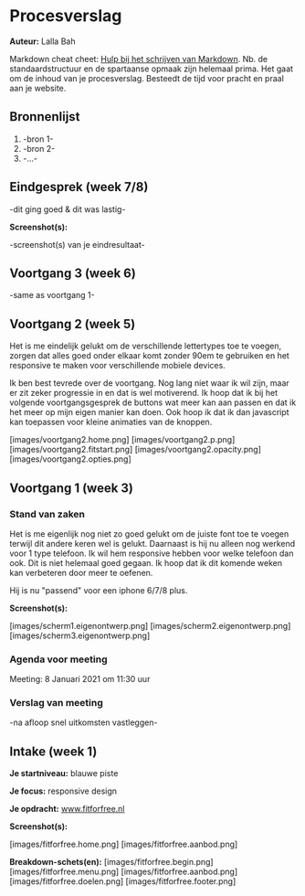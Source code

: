 # Procesverslag
**Auteur:** Lalla Bah

Markdown cheat cheet: [Hulp bij het schrijven van Markdown](https://github.com/adam-p/markdown-here/wiki/Markdown-Cheatsheet). Nb. de standaardstructuur en de spartaanse opmaak zijn helemaal prima. Het gaat om de inhoud van je procesverslag. Besteedt de tijd voor pracht en praal aan je website.



## Bronnenlijst
1. -bron 1-
2. -bron 2-
3. -...-



## Eindgesprek (week 7/8)

-dit ging goed & dit was lastig-

**Screenshot(s):**

-screenshot(s) van je eindresultaat-




## Voortgang 3 (week 6)

-same as voortgang 1-



## Voortgang 2 (week 5)

Het is me eindelijk gelukt om de verschillende lettertypes toe te voegen, zorgen dat alles goed onder elkaar komt zonder 90em te gebruiken en het responsive te maken voor verschillende mobiele devices. 

Ik ben best tevrede over de voortgang. Nog lang niet waar ik wil zijn, maar er zit zeker progressie in en dat is wel motiverend. Ik hoop dat ik bij het volgende voortgangsgesprek de buttons wat meer kan aan passen en dat ik het meer op mijn eigen manier kan doen. Ook hoop ik dat ik dan javascript kan toepassen voor kleine animaties van de knoppen. 

[images/voortgang2.home.png]
[images/voortgang2.p.png]
[images/voortgang2.fitstart.png]
[images/voortgang2.opacity.png]
[images/voortgang2.opties.png]



## Voortgang 1 (week 3)

### Stand van zaken

Het is me eigenlijk nog niet zo goed gelukt om de juiste font toe te voegen terwijl dit andere keren wel is gelukt. Daarnaast is hij nu alleen nog werkend voor 1 type telefoon. Ik wil hem responsive hebben voor welke telefoon dan ook. Dit is niet helemaal goed gegaan. Ik hoop dat ik dit komende weken kan verbeteren door meer te oefenen. 

Hij is nu "passend" voor een iphone 6/7/8 plus.

**Screenshot(s):**

[images/scherm1.eigenontwerp.png]
[images/scherm2.eigenontwerp.png]
[images/scherm3.eigenontwerp.png]

### Agenda voor meeting

Meeting: 8 Januari 2021 om 11:30 uur 


### Verslag van meeting

-na afloop snel uitkomsten vastleggen-



## Intake (week 1)

**Je startniveau:** blauwe piste

**Je focus:** responsive design 

**Je opdracht:** www.fitforfree.nl

**Screenshot(s):**

[images/fitforfree.home.png]
[images/fitforfree.aanbod.png]

**Breakdown-schets(en):**
[images/fitforfree.begin.png]
[images/fitforfree.menu.png]
[images/fitforfree.aanbod.png]
[images/fitforfree.doelen.png]
[images/fitforfree.footer.png]
